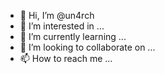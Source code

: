 - 👋 Hi, I’m @un4rch
- 👀 I’m interested in ...
- 🌱 I’m currently learning ...
- 💞️ I’m looking to collaborate on ...
- 📫 How to reach me ...

<!---
un4rch/un4rch is a ✨ special ✨ repository because its `README.md` (this file) appears on your GitHub profile.
You can click the Preview link to take a look at your changes.
--->
